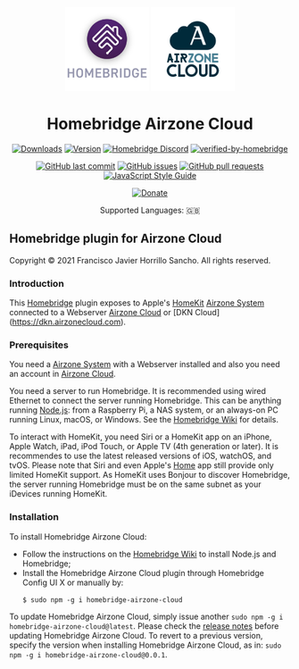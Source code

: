 <p align="center">
  <img src="https://github.com/homebridge/branding/raw/master/logos/homebridge-wordmark-logo-vertical.png" width="150">
  <img src="logo.png" width="150">
</p>
<span align="center">

# Homebridge Airzone Cloud
[![Downloads](https://img.shields.io/npm/dt/homebridge-airzone-cloud)](https://www.npmjs.com/package/homebridge-airzone-cloud)
[![Version](https://img.shields.io/npm/v/homebridge-airzone-cloud)](https://www.npmjs.com/package/homebridge-airzone-cloud)
[![Homebridge Discord](https://img.shields.io/discord/432663330281226270?color=728ED5&logo=discord&label=discord)](https://discord.gg/F7pQJEpaHH)
[![verified-by-homebridge](https://badgen.net/badge/homebridge/verified/purple)](https://github.com/homebridge/homebridge/wiki/Verified-Plugins)

[![GitHub last commit](https://img.shields.io/github/last-commit/fjhorrillo/homebridge-airzone-cloud)](https://github.com/fjhorrillo/homebridge-airzone-cloud)
[![GitHub issues](https://img.shields.io/github/issues/fjhorrillo/homebridge-airzone-cloud)](https://github.com/fjhorrillo/homebridge-airzone-cloud/issues)
[![GitHub pull requests](https://img.shields.io/github/issues-pr/fjhorrillo/homebridge-airzone-cloud)](https://github.com/fjhorrillo/homebridge-airzone-cloud/pulls)
[![JavaScript Style Guide](https://img.shields.io/badge/code_style-standard-brightgreen)](https://standardjs.com)

[![Donate](https://img.shields.io/badge/donate-PayPal-blue)](https://paypal.me/fjhorrillo)

Supported Languages: :gb:

</span>

## Homebridge plugin for Airzone Cloud
Copyright © 2021 Francisco Javier Horrillo Sancho. All rights reserved.

### Introduction

This [Homebridge](https://github.com/homebridge/homebridge) plugin exposes to Apple's [HomeKit](http://www.apple.com/ios/home/) [Airzone System](http://www.airzone.es) connected to a Webserver [Airzone Cloud](https://www.airzonecloud.com) or [DKN Cloud] (https://dkn.airzonecloud.com).

### Prerequisites
You need a [Airzone System](http://www.airzone.es) with a Webserver installed and also you need an account in [Airzone Cloud](https://airzonecloud.com).

You need a server to run Homebridge. It is recommended using wired Ethernet to connect the server running Homebridge.
This can be anything running [Node.js](https://nodejs.org): from a Raspberry Pi, a NAS system, or an always-on PC running Linux, macOS, or Windows. See the [Homebridge Wiki](https://github.com/homebridge/homebridge/wiki) for details.

To interact with HomeKit, you need Siri or a HomeKit app on an iPhone, Apple Watch, iPad, iPod Touch, or Apple TV (4th generation or later). It is recommendes to use the latest released versions of iOS, watchOS, and tvOS.
Please note that Siri and even Apple's [Home](https://support.apple.com/en-us/HT204893) app still provide only limited HomeKit support.
As HomeKit uses Bonjour to discover Homebridge, the server running Homebridge must be on the same subnet as your iDevices running HomeKit.

### Installation
To install Homebridge Airzone Cloud:
- Follow the instructions on the [Homebridge Wiki](https://github.com/homebridge/homebridge/wiki) to install Node.js and Homebridge;
- Install the Homebridge Airzone Cloud plugin through Homebridge Config UI X or manually by:
  ```
  $ sudo npm -g i homebridge-airzone-cloud
  ```

To update Homebridge Airzone Cloud, simply issue another `sudo npm -g i homebridge-airzone-cloud@latest`.  Please check the [release notes](https://github.com/ebaauw/homebridge-hue/releases) before updating Homebridge Airzone Cloud. To revert to a previous version, specify the version when installing Homebridge Airzone Cloud, as in: `sudo npm -g i homebridge-airzone-cloud@0.0.1`.
